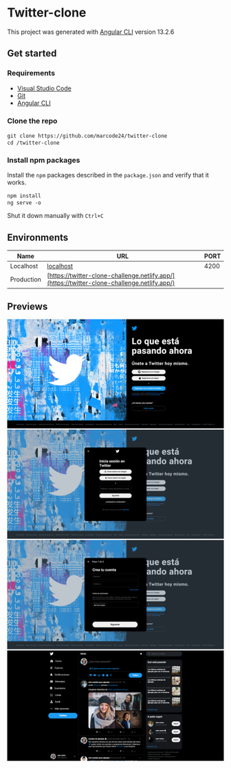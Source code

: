 # Twitter-clone

This project was generated with [Angular CLI](https://github.com/angular/angular-cli) version 13.2.6

## Get started

### Requirements

- [Visual Studio Code](https://code.visualstudio.com/)
- [Git](https://git-scm.com/downloads)
- [Angular CLI](https://angular.io/cli)

### Clone the repo

```shell
git clone https://github.com/marcode24/twitter-clone
cd /twitter-clone
```

### Install npm packages

Install the `npm` packages described in the `package.json` and verify that it works.

```shell
npm install
ng serve -o
```

Shut it down manually with `Ctrl+C`

## Environments

| Name       | URL                                                                                          | PORT |
| ---------- | -------------------------------------------------------------------------------------------- | ---- |
| Localhost  | [localhost](http://localhost:4200)                                                           | 4200 |
| Production | [https://twitter-clone-challenge.netlify.app/](https://twitter-clone-challenge.netlify.app/) |

## Previews

![home1](https://github.com/marcode24/twitter-clone/blob/main/src/assets/images/home1.png)
![login](https://github.com/marcode24/twitter-clone/blob/main/src/assets/images/login.png)
![register](https://github.com/marcode24/twitter-clone/blob/main/src/assets/images/register.png)
![home2](https://github.com/marcode24/twitter-clone/blob/main/src/assets/images/home2.png)
